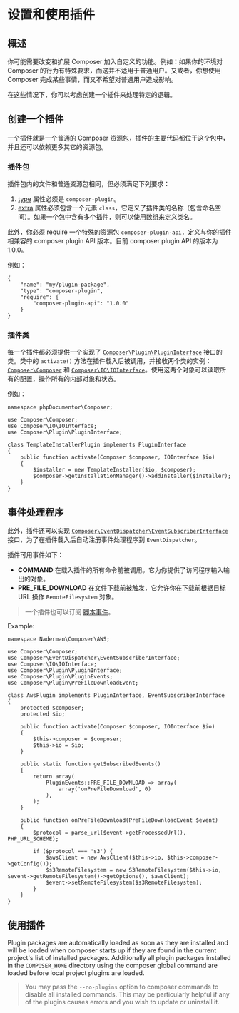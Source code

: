 <!--
    tagline: Modify and extend Composer's functionality
-->

# 设置和使用插件

## 概述

你可能需要改变和扩展 Composer 加入自定义的功能。例如：如果你的环境对 Composer 的行为有特殊要求，而这并不适用于普通用户。又或者，你想使用 Composer 完成某些事情，而又不希望对普通用户造成影响。

在这些情况下，你可以考虑创建一个插件来处理特定的逻辑。

## 创建一个插件

一个插件就是一个普通的 Composer 资源包，插件的主要代码都位于这个包中，并且还可以依赖更多其它的资源包。

### 插件包

插件包内的文件和普通资源包相同，但必须满足下列要求：

1. [type][1] 属性必须是 `composer-plugin`。
2. [extra][2] 属性必须包含一个元素 `class`，它定义了插件类的名称（包含命名空间）。如果一个包中含有多个插件，则可以使用数组来定义类名。

此外，你必须 require 一个特殊的资源包 `composer-plugin-api`，定义与你的插件相兼容的 composer plugin API 版本。目前 composer plugin API 的版本为1.0.0。

例如：

    {
        "name": "my/plugin-package",
        "type": "composer-plugin",
        "require": {
            "composer-plugin-api": "1.0.0"
        }
    }

### 插件类

每一个插件都必须提供一个实现了 [`Composer\Plugin\PluginInterface`][3] 接口的类。类中的 `activate()` 方法在插件载入后被调用，并接收两个类的实例：[`Composer\Composer`][4] 和 [`Composer\IO\IOInterface`][5]。使用这两个对象可以读取所有的配置，操作所有的内部对象和状态。

例如：

    namespace phpDocumentor\Composer;

    use Composer\Composer;
    use Composer\IO\IOInterface;
    use Composer\Plugin\PluginInterface;

    class TemplateInstallerPlugin implements PluginInterface
    {
        public function activate(Composer $composer, IOInterface $io)
        {
            $installer = new TemplateInstaller($io, $composer);
            $composer->getInstallationManager()->addInstaller($installer);
        }
    }

## 事件处理程序

此外，插件还可以实现 [`Composer\EventDispatcher\EventSubscriberInterface`][6] 接口，为了在插件载入后自动注册事件处理程序到 `EventDispatcher`。

插件可用事件如下：

* **COMMAND** 在载入插件的所有命令前被调用。它为你提供了访问程序输入输出的对象。
* **PRE_FILE_DOWNLOAD** 在文件下载前被触发，它允许你在下载前根据目标 URL 操作 `RemoteFilesystem` 对象。

> 一个插件也可以订阅 [脚本事件][7]。

Example:

    namespace Naderman\Composer\AWS;

    use Composer\Composer;
    use Composer\EventDispatcher\EventSubscriberInterface;
    use Composer\IO\IOInterface;
    use Composer\Plugin\PluginInterface;
    use Composer\Plugin\PluginEvents;
    use Composer\Plugin\PreFileDownloadEvent;

    class AwsPlugin implements PluginInterface, EventSubscriberInterface
    {
        protected $composer;
        protected $io;

        public function activate(Composer $composer, IOInterface $io)
        {
            $this->composer = $composer;
            $this->io = $io;
        }

        public static function getSubscribedEvents()
        {
            return array(
                PluginEvents::PRE_FILE_DOWNLOAD => array(
                    array('onPreFileDownload', 0)
                ),
            );
        }

        public function onPreFileDownload(PreFileDownloadEvent $event)
        {
            $protocol = parse_url($event->getProcessedUrl(), PHP_URL_SCHEME);

            if ($protocol === 's3') {
                $awsClient = new AwsClient($this->io, $this->composer->getConfig());
                $s3RemoteFilesystem = new S3RemoteFilesystem($this->io, $event->getRemoteFilesystem()->getOptions(), $awsClient);
                $event->setRemoteFilesystem($s3RemoteFilesystem);
            }
        }
    }

## 使用插件

Plugin packages are automatically loaded as soon as they are installed and will
be loaded when composer starts up if they are found in the current project's
list of installed packages. Additionally all plugin packages installed in the
`COMPOSER_HOME` directory using the composer global command are loaded before
local project plugins are loaded.

> You may pass the `--no-plugins` option to composer commands to disable all
> installed commands. This may be particularly helpful if any of the plugins
> causes errors and you wish to update or uninstall it.

[1]: ../04-schema.md#type
[2]: ../04-schema.md#extra
[3]: https://github.com/composer/composer/blob/master/src/Composer/Plugin/PluginInterface.php
[4]: https://github.com/composer/composer/blob/master/src/Composer/Composer.php
[5]: https://github.com/composer/composer/blob/master/src/Composer/IO/IOInterface.php
[6]: https://github.com/composer/composer/blob/master/src/Composer/EventDispatcher/EventSubscriberInterface.php
[7]: ./scripts.md#event-names
